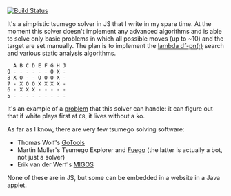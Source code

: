 [![Build Status](https://travis-ci.org/d180cf/tsumego.js.svg?branch=master)](https://travis-ci.org/d180cf/tsumego.js)

It's a simplistic tsumego solver in JS that I write in my spare time. At the moment this solver doesn't implement any advanced algorithms and is able to solve only basic problems in which all possible moves (up to ~10) and the target are set manually. The plan is to implement the [lambda df-pn(r)](http://www.ijcai.org/papers07/Papers/IJCAI07-387.pdf) search and various static analysis algorithms.

```
  A B C D E F G H J
9 - - - - - - O X -
8 X O - - O O O X -
7 - X O O X X X X -
6 - X X X - - - - -
5 - - - - - - - - - 
```

It's an example of a [problem](http://www.goproblems.com/18629) that this solver can handle: it can figure out that if white plays first at `C8`, it lives without a ko.

As far as I know, there are very few tsumego solving software:

- Thomas Wolf's [GoTools](http://lie.math.brocku.ca/gotools/index.php?content=about)
- Martin Muller's Tsumego Explorer and [Fuego](https://github.com/svn2github/fuego) (the latter is actually a bot, not just a solver)
- Erik van der Werf's [MIGOS](http://erikvanderwerf.tengen.nl/5x5/5x5solved.html)

None of these are in JS, but some can be embedded in a website in a Java applet.
